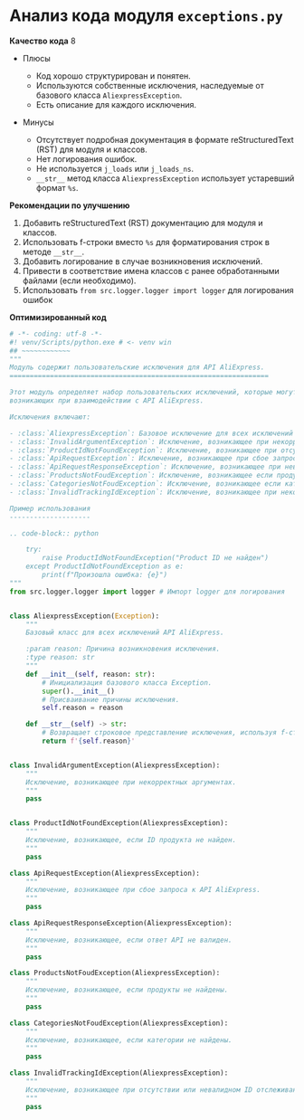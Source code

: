 # Анализ кода модуля `exceptions.py`

**Качество кода**
8
-  Плюсы
    -  Код хорошо структурирован и понятен.
    -  Используются собственные исключения, наследуемые от базового класса `AliexpressException`.
    -  Есть описание для каждого исключения.

-  Минусы
    -  Отсутствует подробная документация в формате reStructuredText (RST) для модуля и классов.
    -  Нет логирования ошибок.
    -  Не используется `j_loads` или `j_loads_ns`.
    -  `__str__` метод класса `AliexpressException` использует устаревший формат `%s`.

**Рекомендации по улучшению**

1.  Добавить reStructuredText (RST) документацию для модуля и классов.
2.  Использовать f-строки вместо `%s` для форматирования строк в методе `__str__`.
3.  Добавить логирование в случае возникновения исключений.
4.  Привести в соответствие имена классов с ранее обработанными файлами (если необходимо).
5.   Использовать  `from src.logger.logger import logger` для логирования ошибок

**Оптимизированный код**

```python
# -*- coding: utf-8 -*-
#! venv/Scripts/python.exe # <- venv win
## ~~~~~~~~~~~~
"""
Модуль содержит пользовательские исключения для API AliExpress.
================================================================

Этот модуль определяет набор пользовательских исключений, которые могут быть использованы для обработки ошибок,
возникающих при взаимодействии с API AliExpress.

Исключения включают:

- :class:`AliexpressException`: Базовое исключение для всех исключений API AliExpress.
- :class:`InvalidArgumentException`: Исключение, возникающее при некорректных аргументах.
- :class:`ProductIdNotFoundException`: Исключение, возникающее при отсутствии идентификатора продукта.
- :class:`ApiRequestException`: Исключение, возникающее при сбое запроса к API AliExpress.
- :class:`ApiRequestResponseException`: Исключение, возникающее при невалидном ответе API.
- :class:`ProductsNotFoudException`: Исключение, возникающее если продукты не найдены.
- :class:`CategoriesNotFoudException`: Исключение, возникающее если категории не найдены.
- :class:`InvalidTrackingIdException`: Исключение, возникающее при некорректном или отсутствующем ID отслеживания.

Пример использования
--------------------

.. code-block:: python

    try:
        raise ProductIdNotFoundException("Product ID не найден")
    except ProductIdNotFoundException as e:
        print(f"Произошла ошибка: {e}")
"""
from src.logger.logger import logger # Импорт logger для логирования


class AliexpressException(Exception):
    """
    Базовый класс для всех исключений API AliExpress.

    :param reason: Причина возникновения исключения.
    :type reason: str
    """
    def __init__(self, reason: str):
        # Инициализация базового класса Exception.
        super().__init__()
        # Присваивание причины исключения.
        self.reason = reason

    def __str__(self) -> str:
        # Возвращает строковое представление исключения, используя f-строку.
        return f'{self.reason}'


class InvalidArgumentException(AliexpressException):
    """
    Исключение, возникающее при некорректных аргументах.
    """
    pass


class ProductIdNotFoundException(AliexpressException):
    """
    Исключение, возникающее, если ID продукта не найден.
    """
    pass

class ApiRequestException(AliexpressException):
    """
    Исключение, возникающее при сбое запроса к API AliExpress.
    """
    pass

class ApiRequestResponseException(AliexpressException):
    """
    Исключение, возникающее, если ответ API не валиден.
    """
    pass

class ProductsNotFoudException(AliexpressException):
    """
    Исключение, возникающее, если продукты не найдены.
    """
    pass

class CategoriesNotFoudException(AliexpressException):
    """
    Исключение, возникающее, если категории не найдены.
    """
    pass

class InvalidTrackingIdException(AliexpressException):
    """
    Исключение, возникающее при отсутствии или невалидном ID отслеживания.
    """
    pass
```